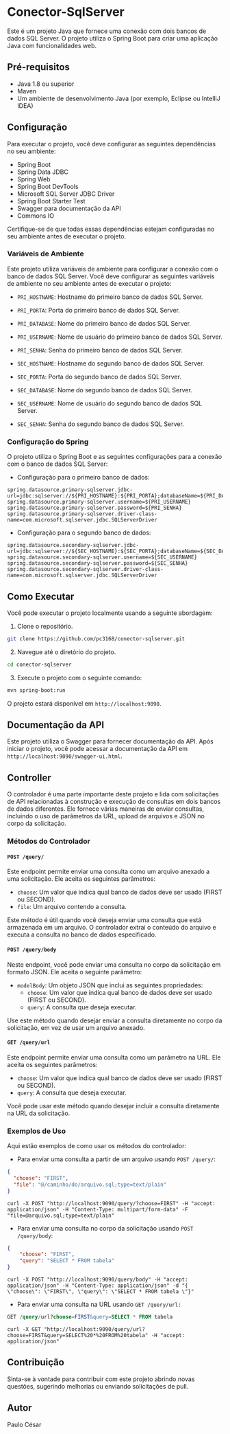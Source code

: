 # Conector-SqlServer
Este é um projeto Java que fornece uma conexão com dois bancos de dados SQL Server. O projeto utiliza o Spring Boot para criar uma aplicação Java com funcionalidades web.

## Pré-requisitos
- Java 1.8 ou superior
- Maven
- Um ambiente de desenvolvimento Java (por exemplo, Eclipse ou IntelliJ IDEA)

## Configuração
Para executar o projeto, você deve configurar as seguintes dependências no seu ambiente:

- Spring Boot
- Spring Data JDBC
- Spring Web
- Spring Boot DevTools
- Microsoft SQL Server JDBC Driver
- Spring Boot Starter Test
- Swagger para documentação da API
- Commons IO

Certifique-se de que todas essas dependências estejam configuradas no seu ambiente antes de executar o projeto.

### Variáveis de Ambiente

Este projeto utiliza variáveis de ambiente para configurar a conexão com o banco de dados SQL Server. Você deve configurar as seguintes variáveis de ambiente no seu ambiente antes de executar o projeto:

- `PRI_HOSTNAME`: Hostname do primeiro banco de dados SQL Server.
- `PRI_PORTA`: Porta do primeiro banco de dados SQL Server.
- `PRI_DATABASE`: Nome do primeiro banco de dados SQL Server.
- `PRI_USERNAME`: Nome de usuário do primeiro banco de dados SQL Server.
- `PRI_SENHA`: Senha do primeiro banco de dados SQL Server.

- `SEC_HOSTNAME`: Hostname do segundo banco de dados SQL Server.
- `SEC_PORTA`: Porta do segundo banco de dados SQL Server.
- `SEC_DATABASE`: Nome do segundo banco de dados SQL Server.
- `SEC_USERNAME`: Nome de usuário do segundo banco de dados SQL Server.
- `SEC_SENHA`: Senha do segundo banco de dados SQL Server.

### Configuração do Spring

O projeto utiliza o Spring Boot e as seguintes configurações para a conexão com o banco de dados SQL Server:

- Configuração para o primeiro banco de dados:

```properties
spring.datasource.primary-sqlserver.jdbc-url=jdbc:sqlserver://${PRI_HOSTNAME}:${PRI_PORTA};databaseName=${PRI_DATABASE};encrypt=true;trustServerCertificate=true
spring.datasource.primary-sqlserver.username=${PRI_USERNAME}
spring.datasource.primary-sqlserver.password=${PRI_SENHA}
spring.datasource.primary-sqlserver.driver-class-name=com.microsoft.sqlserver.jdbc.SQLServerDriver
```
- Configuração para o segundo banco de dados:
```properties
spring.datasource.secondary-sqlserver.jdbc-url=jdbc:sqlserver://${SEC_HOSTNAME}:${SEC_PORTA};databaseName=${SEC_DATABASE};encrypt=true;trustServerCertificate=true
spring.datasource.secondary-sqlserver.username=${SEC_USERNAME}
spring.datasource.secondary-sqlserver.password=${SEC_SENHA}
spring.datasource.secondary-sqlserver.driver-class-name=com.microsoft.sqlserver.jdbc.SQLServerDriver
```

## Como Executar
Você pode executar o projeto localmente usando a seguinte abordagem:

1. Clone o repositório.

```bash
git clone https://github.com/pc3168/conector-sqlserver.git
```

2. Navegue até o diretório do projeto.

```bash
cd conector-sqlserver
```
3. Execute o projeto com o seguinte comando:

```bash
mvn spring-boot:run
```

O projeto estará disponível em ```http://localhost:9090```.

## Documentação da API
Este projeto utiliza o Swagger para fornecer documentação da API. Após iniciar o projeto, você pode acessar a documentação da API em ```http://localhost:9090/swagger-ui.html```.


## Controller

O controlador é uma parte importante deste projeto e lida com solicitações de API relacionadas à construção e execução de consultas em dois bancos de dados diferentes. Ele fornece várias maneiras de enviar consultas, incluindo o uso de parâmetros da URL, upload de arquivos e JSON no corpo da solicitação.

### Métodos do Controlador

#### `POST /query/`

Este endpoint permite enviar uma consulta como um arquivo anexado a uma solicitação. Ele aceita os seguintes parâmetros:

- `choose`: Um valor que indica qual banco de dados deve ser usado (FIRST ou SECOND).
- `file`: Um arquivo contendo a consulta.

Este método é útil quando você deseja enviar uma consulta que está armazenada em um arquivo. O controlador extrai o conteúdo do arquivo e executa a consulta no banco de dados especificado.

#### `POST /query/body`

Neste endpoint, você pode enviar uma consulta no corpo da solicitação em formato JSON. Ele aceita o seguinte parâmetro:

- `modelBody`: Um objeto JSON que inclui as seguintes propriedades:
  - `choose`: Um valor que indica qual banco de dados deve ser usado (FIRST ou SECOND).
  - `query`: A consulta que deseja executar.

Use este método quando desejar enviar a consulta diretamente no corpo da solicitação, em vez de usar um arquivo anexado.

#### `GET /query/url`

Este endpoint permite enviar uma consulta como um parâmetro na URL. Ele aceita os seguintes parâmetros:

- `choose`: Um valor que indica qual banco de dados deve ser usado (FIRST ou SECOND).
- `query`: A consulta que deseja executar.

Você pode usar este método quando desejar incluir a consulta diretamente na URL da solicitação.

### Exemplos de Uso

Aqui estão exemplos de como usar os métodos do controlador:

- Para enviar uma consulta a partir de um arquivo usando `POST /query/`:

```json
{
  "choose": "FIRST",
  "file": "@/caminho/do/arquivo.sql;type=text/plain"  
} 
```
```curl
curl -X POST "http://localhost:9090/query/?choose=FIRST" -H "accept: application/json" -H "Content-Type: multipart/form-data" -F "file=@arquivo.sql;type=text/plain"
```


- Para enviar uma consulta no corpo da solicitação usando `POST /query/body`:
```json
{
    "choose": "FIRST",
    "query": "SELECT * FROM tabela"
}
```
```curl
curl -X POST "http://localhost:9090/query/body" -H "accept: application/json" -H "Content-Type: application/json" -d "{ \"choose\": \"FIRST\", \"query\": \"SELECT * FROM tabela \"}"
```

- Para enviar uma consulta na URL usando `GET /query/url:`
```sql
GET /query/url?choose=FIRST&query=SELECT * FROM tabela
```
```curl
curl -X GET "http://localhost:9090/query/url?choose=FIRST&query=SELECT%20*%20FROM%20tabela" -H "accept: application/json"
```

## Contribuição
Sinta-se à vontade para contribuir com este projeto abrindo novas questões, sugerindo melhorias ou enviando solicitações de pull.

## Autor
Paulo César